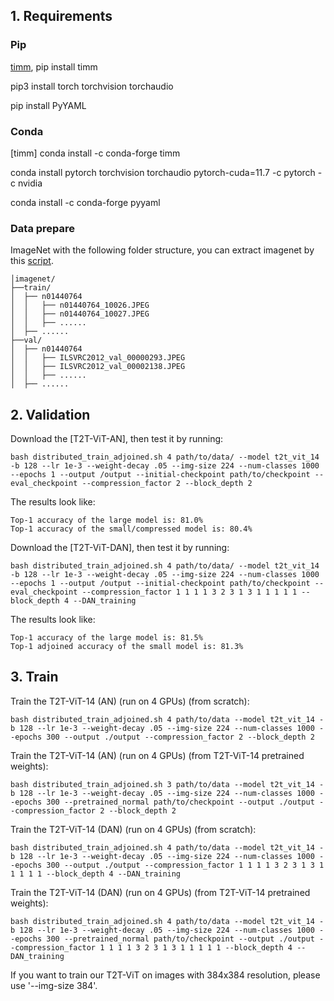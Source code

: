 ## 1. Requirements
### Pip

[timm](https://github.com/rwightman/pytorch-image-models), pip install timm

pip3 install torch torchvision torchaudio

pip install PyYAML

###  Conda
[timm] conda install -c conda-forge timm

conda install pytorch torchvision torchaudio pytorch-cuda=11.7 -c pytorch -c nvidia

conda install -c conda-forge pyyaml


### Data prepare
ImageNet with the following folder structure, you can extract imagenet by this [script](https://gist.github.com/BIGBALLON/8a71d225eff18d88e469e6ea9b39cef4).

```
│imagenet/
├──train/
│  ├── n01440764
│  │   ├── n01440764_10026.JPEG
│  │   ├── n01440764_10027.JPEG
│  │   ├── ......
│  ├── ......
├──val/
│  ├── n01440764
│  │   ├── ILSVRC2012_val_00000293.JPEG
│  │   ├── ILSVRC2012_val_00002138.JPEG
│  │   ├── ......
│  ├── ......
```

## 2. Validation

Download the [T2T-ViT-AN], then test it by running:

```
bash distributed_train_adjoined.sh 4 path/to/data/ --model t2t_vit_14 -b 128 --lr 1e-3 --weight-decay .05 --img-size 224 --num-classes 1000 --epochs 1 --output /output --initial-checkpoint path/to/checkpoint --eval_checkpoint --compression_factor 2 --block_depth 2
```
The results look like:

```
Top-1 accuracy of the large model is: 81.0%
Top-1 accuracy of the small/compressed model is: 80.4%

```

Download the [T2T-ViT-DAN], then test it by running:

```
bash distributed_train_adjoined.sh 4 path/to/data/ --model t2t_vit_14 -b 128 --lr 1e-3 --weight-decay .05 --img-size 224 --num-classes 1000 --epochs 1 --output /output --initial-checkpoint path/to/checkpoint --eval_checkpoint --compression_factor 1 1 1 1 3 2 3 1 3 1 1 1 1 1 --block_depth 4 --DAN_training
```


The results look like:

```
Top-1 accuracy of the large model is: 81.5%
Top-1 adjoined accuracy of the small model is: 81.3%

```

## 3. Train

Train the T2T-ViT-14 (AN) (run on 4 GPUs) (from scratch):

```
bash distributed_train_adjoined.sh 4 path/to/data --model t2t_vit_14 -b 128 --lr 1e-3 --weight-decay .05 --img-size 224 --num-classes 1000 --epochs 300 --output ./output --compression_factor 2 --block_depth 2
```

Train the T2T-ViT-14 (AN) (run on 4 GPUs) (from T2T-ViT-14 pretrained weights):

```
bash distributed_train_adjoined.sh 3 path/to/data --model t2t_vit_14 -b 128 --lr 1e-3 --weight-decay .05 --img-size 224 --num-classes 1000 --epochs 300 --pretrained_normal path/to/checkpoint --output ./output --compression_factor 2 --block_depth 2
```

Train the T2T-ViT-14 (DAN) (run on 4 GPUs) (from scratch):

```
bash distributed_train_adjoined.sh 4 path/to/data --model t2t_vit_14 -b 128 --lr 1e-3 --weight-decay .05 --img-size 224 --num-classes 1000 --epochs 300 --output ./output --compression_factor 1 1 1 1 3 2 3 1 3 1 1 1 1 1 --block_depth 4 --DAN_training
```

Train the T2T-ViT-14 (DAN) (run on 4 GPUs) (from T2T-ViT-14 pretrained weights):

```
bash distributed_train_adjoined.sh 4 path/to/data --model t2t_vit_14 -b 128 --lr 1e-3 --weight-decay .05 --img-size 224 --num-classes 1000 --epochs 300 --pretrained_normal path/to/checkpoint --output ./output --compression_factor 1 1 1 1 3 2 3 1 3 1 1 1 1 1 --block_depth 4 --DAN_training
```


If you want to train our T2T-ViT on images with 384x384 resolution, please use '--img-size 384'.



